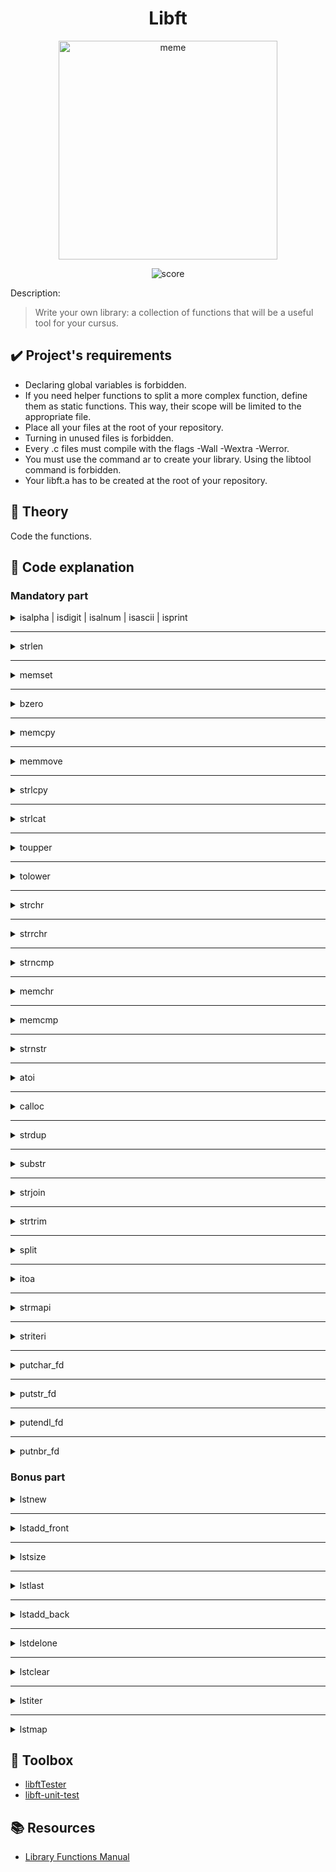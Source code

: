 <div align="center">

<h1>Libft</h1>

<a href="https://imgflip.com/i/7q0hc7"><img src="https://i.imgflip.com/7q0hc7.jpg" width="350px" title="meme"/></a>
  
<a><img src="https://badge42.vercel.app/api/v2/clj4r0l4t004008mgcfxas4fw/project/2833039" title="score"/></a>
  
</div>

<p>Description:</p>

> Write your own library: a collection of functions that will be a useful tool for your cursus.

<h2>✔️ Project's requirements</h2>

- Declaring global variables is forbidden.
- If you need helper functions to split a more complex function, define them as static
functions. This way, their scope will be limited to the appropriate file.
- Place all your files at the root of your repository.
- Turning in unused files is forbidden.
- Every .c files must compile with the flags -Wall -Wextra -Werror.
- You must use the command ar to create your library. Using the libtool command
is forbidden.
- Your libft.a has to be created at the root of your repository.

<h2>🧬 Theory</h2>

Code the functions.

<h2>📝 Code explanation</h2>

<h3>Mandatory part</h3>

<details>

<summary>isalpha | isdigit | isalnum | isascii | isprint</summary>

<br>

```C
int	ft_isalpha(int c)
{
	if ((c >= 65 && c <= 90) || (c >= 97 && c <= 122))
		return (1);
	return (0);
}
```
```C
int	ft_isdigit(int c)
{
	if (c >= 48 && c <= 57)
		return (1);
	return (0);
}
```
```C
int	ft_isalnum(int c)
{
	if (ft_isalpha(c) || ft_isdigit(c))
		return (1);
	return (0);
}
```
```C
int	ft_isascii(int c)
{
	if (c >= 0 && c <= 127)
		return (1);
	return (0);
}
```
```C
int	ft_isprint(int c)
{
	if (c >= 32 && c <= 126)
		return (1);
	return (0);
}
```

</details>

---

<details>

<summary>strlen</summary>

<br>

```C
size_t	ft_strlen(const char *s)
{
	size_t	i;

	i = 0;
	while (s[i] != '\0')
		i++;
	return (i);
}
```

</details>

---

<details>

<summary>memset</summary>

<br>

```C
void	*ft_memset(void *s, int c, size_t n)
{
	unsigned char	*area;

	area = (unsigned char *)s;
	while (n != 0)
	{
		area[n - 1] = c;
		n--;
	}
	return (s);
}
```

</details>

---

<details>

<summary>bzero</summary>

<br>

```C
void	ft_bzero(void *s, size_t n)
{
	unsigned char	*area;

	area = s;
	while (n != 0)
	{
		area[n - 1] = '\0';
		n--;
	}
}
```

</details>

---

<details>

<summary>memcpy</summary>

<br>

```C
void	*ft_memcpy(void *dest, const void *src, size_t n)
{
	unsigned char	*copy;
	unsigned char	*original;
	size_t			i;

	if (dest == NULL && src == NULL)
		return (NULL);
	copy = (unsigned char *)dest;
	original = (unsigned char *)src;
	i = 0;
	while (i < n)
	{
		copy[i] = original[i];
		i++;
	}
	return (copy);
}
```

</details>

---

<details>

<summary>memmove</summary>

<br>

```C
void	*ft_memmove(void *dest, const void *src, size_t n)
{
	unsigned char	*copy;
	unsigned char	*original;
	int				i;

	if (dest == NULL && src == NULL)
		return (NULL);
	copy = (unsigned char *)dest;
	original = (unsigned char *)src;
	if (copy < original)
		ft_memcpy(copy, original, n);
	else
	{
		i = n - 1;
		while (i >= 0)
		{
			copy[i] = original[i];
			i--;
		}
	}
	return (copy);
}
```

</details>

---

<details>

<summary>strlcpy</summary>

<br>

```C
size_t	ft_strlcpy(char *dst, const char *src, size_t size)
{
	size_t	i;

	if (size == 0)
		return (ft_strlen(src));
	i = 0;
	while (src[i] != '\0' && i < (size - 1))
	{
		dst[i] = src[i];
		i++;
	}
	if (size > 0)
		dst[i] = '\0';
	return (ft_strlen(src));
}
```

</details>

---

<details>

<summary>strlcat</summary>

<br>

```C
size_t	ft_strlcat(char *dst, const char *src, size_t size)
{
	size_t	i;
	size_t	size_dst;
	size_t	size_src;

	if (dst == NULL && size == 0)
		return (ft_strlen(src));
	size_dst = ft_strlen(dst);
	size_src = ft_strlen(src);
	if (size_dst >= size)
		return (size_src + size);
	i = 0;
	while (src[i] != '\0' && (size_dst + i) < (size - 1))
	{
		dst[size_dst + i] = src[i];
		i++;
	}
	dst[size_dst + i] = '\0';
	return (size_dst + size_src);
}
```

</details>

---

<details>

<summary>toupper</summary>

<br>

```C
int	ft_toupper(int c)
{
	if (c >= 97 && c <= 122)
	{
		c -= 32;
		return (c);
	}
	return (c);
}
```

</details>

---

<details>

<summary>tolower</summary>

<br>

```C
int	ft_tolower(int c)
{
	if (c >= 65 && c <= 90)
	{
		c += 32;
		return (c);
	}
	return (c);
}
```

</details>

---

<details>

<summary>strchr</summary>

<br>

```C
char	*ft_strchr(const char *s, int c)
{
	int	i;

	i = 0;
	while (s[i] != (unsigned char)c)
	{
		if (s[i] == '\0')
			return (NULL);
		i++;
	}
	return ((char *)&s[i]);
}
```

</details>

---

<details>

<summary>strrchr</summary>

<br>

```C
char	*ft_strrchr(const char *s, int c)
{
	int	i;

	i = ft_strlen(s);
	while (s[i] != (unsigned char)c && i >= 0)
	{
		if (i == 0)
			return (NULL);
		i--;
	}
	return ((char *)&s[i]);
}
```

</details>

---

<details>

<summary>strncmp</summary>

<br>

```C
int	ft_strncmp(const char *s1, const char *s2, size_t n)
{
	size_t	i;

	if (n == 0)
		return (0);
	i = 0;
	while (s1[i] != '\0' && i < n - 1 && (s1[i] == s2[i]))
		i++;
	return (((unsigned char *)s1)[i] - ((unsigned char *)s2)[i]);
}
```

</details>

---

<details>

<summary>memchr</summary>

<br>

```C
void	*ft_memchr(const void *s, int c, size_t n)
{
	unsigned char	*memblock;
	size_t			i;

	memblock = (unsigned char *)s;
	i = 0;
	while (i < n)
	{
		if (memblock[i] == (unsigned char)c)
			return (&memblock[i]);
		i++;
	}
	return (NULL);
}
```

</details>

---

<details>

<summary>memcmp</summary>

<br>

```C
int	ft_memcmp(const void *s1, const void *s2, size_t n)
{
	unsigned char	*firstblock;
	unsigned char	*secondblock;
	size_t			i;

	firstblock = (unsigned char *)s1;
	secondblock = (unsigned char *)s2;
	i = 0;
	while (i < n)
	{
		if (firstblock[i] != secondblock[i])
			return (firstblock[i] - secondblock[i]);
		i++;
	}
	return (0);
}
```

</details>

---

<details>

<summary>strnstr</summary>

<br>

```C
char	*ft_strnstr(const char *big, const char *little, size_t len)
{
	size_t			i;
	size_t			j;

	if (big == NULL && len == 0)
		return (NULL);
	else if (little[0] == '\0')
		return ((char *)big);
	i = 0;
	while (big[i] != '\0' && i < len)
	{
		j = 0;
		while (i + j < len && big[i + j] == little[j])
		{
			if (little[j + 1] == '\0')
				return ((char *)&big[i]);
			j++;
		}
		i++;
	}
	return (0);
}
```

</details>

---

<details>

<summary>atoi</summary>

<br>

```C
int	ft_atoi(const char *nptr)
{
	int				i;
	int				minus;
	long			nb;

	i = 0;
	while (nptr[i] && ((nptr[i] >= 9 && nptr[i] <= 13) || nptr[i] == ' '))
		i++;
	minus = 1;
	if (nptr[i] == '-' || nptr[i] == '+')
	{
		if (nptr[i] == '-')
			minus *= -1;
		i++;
	}
	nb = 0;
	while (nptr[i] != '\0' && ft_isdigit(nptr[i]) == 1)
	{
		if (nb * minus > 2147483647)
			return (-1);
		if (nb * minus < -2147483648)
			return (0);
		nb = nb * 10 + (nptr[i] - 48);
		i++;
	}
	return (minus * nb);
}
```

</details>

---

<details>

<summary>calloc</summary>

<br>

```C
void	*ft_calloc(size_t nmemb, size_t size)
{
	void	*memblock;

	if ((int)nmemb < 0 && (int)size < 0)
		return (NULL);
	memblock = malloc(sizeof(char) * (nmemb * size));
	if (memblock == NULL)
		return (NULL);
	ft_bzero(memblock, (nmemb * size));
	return (memblock);
}
```

</details>

---

<details>

<summary>strdup</summary>

<br>

```C
char	*ft_strdup(const char *s)
{
	char	*copy;
	int		i;

	copy = malloc(sizeof(char) * ft_strlen(s) + 1);
	if (copy == NULL)
		return (NULL);
	i = 0;
	while (s[i] != '\0')
	{
		copy[i] = s[i];
		i++;
	}
	copy[i] = '\0';
	return (copy);
}
```

</details>

---

<details>

<summary>substr</summary>

<br>

```C
char	*ft_substr(char const *s, unsigned int start, size_t len)
{
	char	*new_s;
	size_t	i;

	if (s == NULL)
		return (NULL);
	else if (start >= ft_strlen(s) || len == 0)
		return (ft_strdup(""));
	i = 0;
	while (s[start + i] != '\0' && i < len)
		i++;
	new_s = malloc(sizeof(char) * (i + 1));
	if (new_s == NULL)
		return (NULL);
	i = 0;
	while (i < len && s[start] != '\0')
	{
		new_s[i] = s[start];
		i++;
		start++;
	}
	new_s[i] = '\0';
	return (new_s);
}
```

</details>

---

<details>

<summary>strjoin</summary>

<br>

```C
char	*ft_strjoin(char const *s1, char const *s2)
{
	char	*new_s;
	int		i;
	int		j;

	if (s1 == NULL || s2 == NULL)
		return (NULL);
	new_s = malloc(sizeof(char) * (ft_strlen(s1) + ft_strlen(s2) + 1));
	if (new_s == NULL)
		return (NULL);
	i = 0;
	while (s1[i] != '\0')
	{
		new_s[i] = s1[i];
		i++;
	}
	j = 0;
	while (s2[j] != '\0')
	{
		new_s[i] = s2[j];
		i++;
		j++;
	}
	new_s[i] = '\0';
	return (new_s);
}
```

</details>

---

<details>

<summary>strtrim</summary>

<br>

```C
static int	ft_checkchar(char const c, char const *set)
{
	int	i;

	if (set == NULL)
		return (0);
	i = 0;
	while (set[i] != '\0')
	{
		if (set[i] == c)
			return (1);
		i++;
	}
	return (0);
}

char	*ft_strtrim(char const *s1, char const *set)
{
	char			*new_s;
	unsigned int	start;
	unsigned int	end;
	size_t			len;

	if (s1 == NULL)
		return (NULL);
	else if (s1[0] == '\0' || set[0] == '\0')
		return (ft_strdup(s1));
	start = 0;
	while (s1[start] != '\0' && ft_checkchar(s1[start], set) == 1)
		start++;
	end = ft_strlen(s1) - 1;
	while (end >= start && ft_checkchar(s1[end], set) == 1)
		end--;
	len = end - start;
	new_s = ft_substr(s1, start, len + 1);
	return (new_s);
}
```

</details>

---

<details>

<summary>split</summary>

<br>

```C
static int	ft_definewordlen(char const *s, char c)
{
	int	i;

	i = 0;
	while (s[i] != '\0' && s[i] != c)
		i++;
	return (i);
}

static int	ft_definewordcount(char const *s, char c)
{
	int	i;
	int	wordcount;

	i = 0;
	wordcount = 0;
	while (s[i] != '\0')
	{
		if ((s[i] == c && s[i + 1] != c && s[i + 1] != '\0') \
		|| (s[0] != c && i == 0))
			wordcount++;
		i++;
	}
	return (wordcount);
}

static void	ft_mfree(char **new_s, int position)
{
	int	i;

	i = 0;
	while (i <= position)
	{
		free(new_s[i]);
		new_s[i] = NULL;
		i++;
	}
}

char	**ft_split(char const *s, char c)
{
	char	**new_s;
	int		i;
	int		j;

	if (s == NULL)
		return (NULL);
	new_s = malloc(sizeof(char *) * (ft_definewordcount(s, c) + 1));
	if (new_s == NULL)
		return (NULL);
	i = 0;
	j = 0;
	while (s[i] != '\0')
	{
		if ((i == 0 && s[i] != c) || (i != 0 && s[i - 1] == c && s[i] != c))
		{
			new_s[j] = ft_substr(s, i, ft_definewordlen(&s[i], c));
			if (new_s[j] == NULL)
				ft_mfree(new_s, j);
			j++;
		}
		i++;
	}
	new_s[j] = NULL;
	return (new_s);
}
```

</details>

---

<details>

<summary>itoa</summary>

<br>

```C
static int	ft_definesize(long n)
{
	int	size;

	size = 0;
	if (n <= 0)
	{
		size++;
		n *= -1;
	}
	while (n > 0)
	{
		n /= 10;
		size++;
	}
	return (size);
}

char	*ft_itoa(int n)
{
	long	nb;
	int		size;
	char	*string;

	nb = (long)n;
	size = ft_definesize(nb);
	string = malloc(sizeof(char) * (size + 1));
	if (string == NULL)
		return (NULL);
	string[size] = '\0';
	if (nb < 0)
	{
		string[0] = '-';
		nb *= -1;
	}
	if (nb == 0)
		string[0] = '0';
	while (nb > 0)
	{
		string[size - 1] = (nb % 10) + 48;
		nb /= 10;
		size--;
	}
	return (string);
}
```

</details>

---

<details>

<summary>strmapi</summary>

<br>

```C
char	*ft_strmapi(char const *s, char (*f)(unsigned int, char))
{
	char	*new_s;
	int		i;

	if (s == NULL)
		return (NULL);
	new_s = malloc(sizeof(char) * ft_strlen(s) + 1);
	if (new_s == NULL)
		return (NULL);
	i = 0;
	while (s[i] != '\0')
	{
		new_s[i] = f(i, s[i]);
		i++;
	}
	new_s[i] = '\0';
	return (new_s);
}
```

</details>

---

<details>

<summary>striteri</summary>

<br>

```C
void	ft_striteri(char *s, void (*f)(unsigned int, char*))
{
	int	i;

	if (s == NULL)
		return ;
	i = 0;
	while (s[i] != '\0')
	{
		f(i, &s[i]);
		i++;
	}
}
```

</details>

---

<details>

<summary>putchar_fd</summary>

<br>

```C
void	ft_putchar_fd(char c, int fd)
{
	write(fd, &c, 1);
}
```

</details>

---

<details>

<summary>putstr_fd</summary>

<br>

```C
void	ft_putstr_fd(char *s, int fd)
{
	int	i;

	if (s == NULL)
		return ;
	i = 0;
	while (s[i] != '\0')
	{
		ft_putchar_fd(s[i], fd);
		i++;
	}
}
```

</details>

---

<details>

<summary>putendl_fd</summary>

<br>

```C
void	ft_putendl_fd(char *s, int fd)
{
	ft_putstr_fd(s, fd);
	ft_putchar_fd('\n', fd);
}
```

</details>

---

<details>

<summary>putnbr_fd</summary>

<br>

```C
void	ft_putnbr_fd(int n, int fd)
{
	if (n == -2147483648)
	{
		ft_putstr_fd("-2147483648", fd);
		return ;
	}
	if (n < 0)
	{
		ft_putchar_fd('-', fd);
		n *= -1;
	}
	if (n >= 10)
	{
		ft_putnbr_fd(n / 10, fd);
		ft_putnbr_fd(n % 10, fd);
	}
	if (n < 10)
		ft_putchar_fd(n + '0', fd);
}
```

</details>

<h3>Bonus part</h3>

<details>

<summary>lstnew</summary>

<br>

```C
t_list	*ft_lstnew(void *content)
{
	t_list	*new;

	new = malloc(sizeof(t_list));
	if (new == NULL)
		return (NULL);
	new->content = content;
	new->next = NULL;
	return (new);
}
```

</details>

---

<details>

<summary>lstadd_front</summary>

<br>

```C
void	ft_lstadd_front(t_list **lst, t_list *new)
{
	if (lst == NULL || new == NULL)
		return ;
	new->next = *lst;
	*lst = new;
}
```

</details>

---

<details>

<summary>lstsize</summary>

<br>

```C
int	ft_lstsize(t_list *lst)
{
	int	i;

	if (lst == NULL)
		return (0);
	i = 0;
	while (lst != NULL)
	{
		i++;
		lst = lst->next;
	}
	return (i);
}
```

</details>

---

<details>

<summary>lstlast</summary>

<br>

```C
t_list	*ft_lstlast(t_list *lst)
{
	if (lst == NULL)
		return (NULL);
	while (lst->next != NULL)
		lst = lst->next;
	return (lst);
}
```

</details>

---

<details>

<summary>lstadd_back</summary>

<br>

```C
void	ft_lstadd_back(t_list **lst, t_list *new)
{
	t_list	*tmp;

	if (lst == NULL || new == NULL)
		return ;
	if (*lst == NULL)
		*lst = new;
	else
	{
		tmp = ft_lstlast(*lst);
		tmp->next = new;
	}
}
```

</details>

---

<details>

<summary>lstdelone</summary>

<br>

```C
void	ft_lstdelone(t_list *lst, void (*del)(void *))
{
	if (lst == NULL || del == NULL)
		return ;
	(*del)(lst->content);
	free(lst);
}
```

</details>

---

<details>

<summary>lstclear</summary>

<br>

```C
void	ft_lstclear(t_list **lst, void (*del)(void *))
{
	t_list	*tmp;

	if (lst == NULL || del == NULL)
		return ;
	while (*lst != NULL)
	{
		tmp = *lst;
		*lst = (*lst)->next;
		ft_lstdelone(tmp, del);
	}
}
```

</details>

---

<details>

<summary>lstiter</summary>

<br>

```C
void	ft_lstiter(t_list *lst, void (*f)(void *))
{
	if (lst == NULL || f == NULL)
		return ;
	while (lst != NULL)
	{
		f(lst->content);
		lst = lst->next;
	}
}
```

</details>

---

<details>

<summary>lstmap</summary>

<br>

```C
t_list	*ft_lstmap(t_list *lst, void *(*f)(void *), void (*del)(void *))
{
	t_list	*head;
	t_list	*new_node;

	if (lst == NULL || f == NULL || del == NULL)
		return (NULL);
	head = NULL;
	while (lst != NULL)
	{
		new_node = ft_lstnew(f(lst->content));
		if (new_node == NULL)
		{
			ft_lstclear(&head, del);
			return (NULL);
		}
		ft_lstadd_back(&head, new_node);
		lst = lst->next;
	}
	return (head);
}
```

</details>

<h2>🧰 Toolbox</h2>

- [libftTester](https://github.com/Tripouille/libftTester)
- [libft-unit-test](https://github.com/alelievr/libft-unit-test)

<h2>📚 Resources</h2>

- [Library Functions Manual](https://man7.org/linux/man-pages/man3/)
